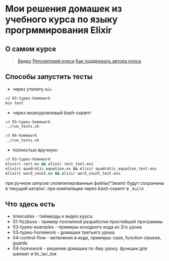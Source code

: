 # Мои решения домашек из учебного курса по языку прогрммирования Elixir

## О самом курсе

> [Видео](https://www.youtube.com/playlist?list=PLYuTgpYrBrVKnzanStbVGD09Cdx4YNEpO)
> [Репозиторий курса](https://github.com/yzh44yzh/elixir_course)
> [Как поддержать автора курса](https://boosty.to/yury.zhloba)


## Способы запустить тесты

- через утилиту `mix`
```sh
cd 03-types-homework
mix test
```

- через низкоуровневый bash-скрипт
```sh
cd 03-types-homework
../run_tests.sh

cd 04-homework
../run_tests.sh
```

- полностью вручную:
```sh
cd 03-types-homework
elixirc rect.ex && elixir rect_test.exs
elixirc quadratic_equation.ex && elixir quadratic_equation_test.exs
elixirc word_count.ex && elixir word_count_test.exs
```

при ручном запуске скомпилированные файлы(*.beam) будут сохранены
в текущий каталог. при компиляции через bash-скрипт в `_build`


## Что здесь есть

- timecodes - таймкоды к видео курса.
- 01-fizzbuss - пример поэтапной разработки простейшей программы
- 03-types-examples - примеры исходного кода из 2го урока
- 03-types-homework - домашки третьего урока
- 04-control-flow - ветвления в коде, примеры: case, function clauese, guards
- 04-homework - решение домашки по 4му уроку. функции для шахмат и tic_tac_toe

